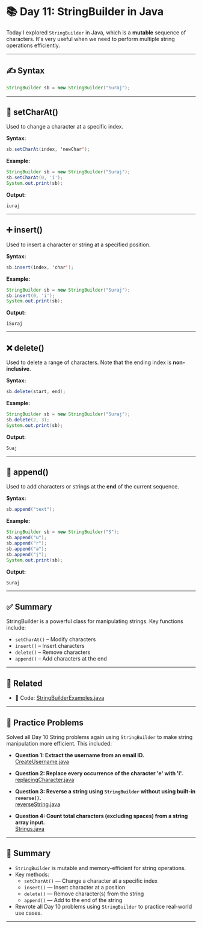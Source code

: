 # 📚 Day 11: StringBuilder in Java

Today I explored `StringBuilder` in Java, which is a **mutable** sequence of characters. It's very useful when we need to perform multiple string operations efficiently.

---

## ✍️ Syntax

```java
StringBuilder sb = new StringBuilder("Suraj");
```

---

## 🔧 setCharAt()

Used to change a character at a specific index.

**Syntax:**
```java
sb.setCharAt(index, 'newChar');
```

**Example:**
```java
StringBuilder sb = new StringBuilder("Suraj");
sb.setCharAt(0, 'i');
System.out.print(sb);
```

**Output:**
```
iuraj
```

---

## ➕ insert()

Used to insert a character or string at a specified position.

**Syntax:**
```java
sb.insert(index, 'char');
```

**Example:**
```java
StringBuilder sb = new StringBuilder("Suraj");
sb.insert(0, 'i');
System.out.print(sb);
```

**Output:**
```
iSuraj
```

---

## ❌ delete()

Used to delete a range of characters. Note that the ending index is **non-inclusive**.

**Syntax:**
```java
sb.delete(start, end);
```

**Example:**
```java
StringBuilder sb = new StringBuilder("Suraj");
sb.delete(2, 3);
System.out.print(sb);
```

**Output:**
```
Suaj
```

---

## 🧩 append()

Used to add characters or strings at the **end** of the current sequence.

**Syntax:**
```java
sb.append("text");
```

**Example:**
```java
StringBuilder sb = new StringBuilder("S");
sb.append("u");
sb.append("r");
sb.append("a");
sb.append("j");
System.out.print(sb);
```

**Output:**
```
Suraj
```

---

## ✅ Summary

StringBuilder is a powerful class for manipulating strings. Key functions include:

- `setCharAt()` – Modify characters
- `insert()` – Insert characters
- `delete()` – Remove characters
- `append()` – Add characters at the end

---

## 🔗 Related

- 🔎 Code: [StringBuilderExamples.java](https://github.com/verma-suraj/Java-DSA-100Days-Challenge/blob/94d35775f7ecf9157c87f628fc9ef655ad310dac/Day_11/Practice_Problems/StringBuilderExamples.java)

---

## 🧠 Practice Problems

Solved all Day 10 String problems again using `StringBuilder` to make string manipulation more efficient. This included:

* **Question 1: Extract the username from an email ID.**  
  [CreateUsername.java](https://github.com/verma-suraj/Java-DSA-100Days-Challenge/blob/94d35775f7ecf9157c87f628fc9ef655ad310dac/Day_11/Practice_Problems/CreateUsername.java)

* **Question 2: Replace every occurrence of the character 'e' with 'i'.**  
  [replacingCharacter.java](https://github.com/verma-suraj/Java-DSA-100Days-Challenge/blob/94d35775f7ecf9157c87f628fc9ef655ad310dac/Day_11/Practice_Problems/replacingCharacter.java)

* **Question 3: Reverse a string using `StringBuilder` without using built-in `reverse()`.**  
  [reverseString.java](https://github.com/verma-suraj/Java-DSA-100Days-Challenge/blob/94d35775f7ecf9157c87f628fc9ef655ad310dac/Day_11/Practice_Problems/reverseString.java)

* **Question 4: Count total characters (excluding spaces) from a string array input.**  
  [Strings.java](https://github.com/verma-suraj/Java-DSA-100Days-Challenge/blob/94d35775f7ecf9157c87f628fc9ef655ad310dac/Day_11/Practice_Problems/Strings.java)

---
## 📝 Summary

- `StringBuilder` is mutable and memory-efficient for string operations.
- Key methods:
  - `setCharAt()` — Change a character at a specific index
  - `insert()` — Insert character at a position
  - `delete()` — Remove character(s) from the string
  - `append()` — Add to the end of the string
- Rewrote all Day 10 problems using `StringBuilder` to practice real-world use cases.

---